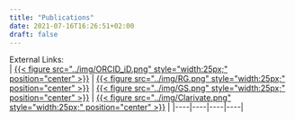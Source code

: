```yaml
---
title: "Publications"
date: 2021-07-16T16:26:51+02:00
draft: false
---
```




External Links:    
| [{{< figure src="../img/ORCID_iD.png" style="width:25px;" position="center" >}}](https://orcid.org/0000-0002-5674-424X)  |  [{{< figure src="../img/RG.png" style="width:25px;" position="center" >}}](https://www.researchgate.net/profile/Matthew-Flood-3)  |  [{{< figure src="../img/GS.png" style="width:25px;" position="center" >}}](https://scholar.google.com/citations?user=MmwXC-0AAAAJ&hl=en&oi=ao)  |   [{{< figure src="../img/Clarivate.png" style="width:25px;" position="center" >}}](https://www.webofscience.com/wos/author/record/1948789)  | 
|----|----|----|----|






